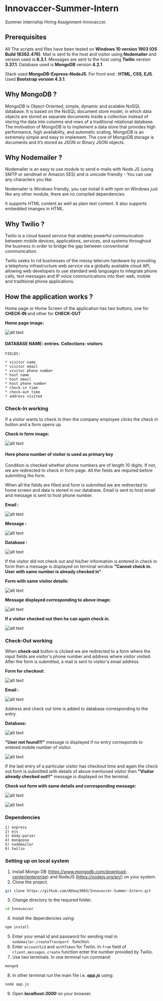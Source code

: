 # Innovaccer-Summer-Intern
Summer Internship Hiring Assignment-Innovaccer.

## Prerequisites

All The scripts and files have been tested on **Windows 10 version 1903 (OS Build 18362.476)**.
Mail is sent to the host and visitor using **Nodemailer** and version used is **6.3.1**. Messages are sent to the host using **Twilio** version **3.37.1**. Database used is **MongoDB** version **4.2.1**.

Stack used **MongoDB-Express-NodeJS**.
For front end : **HTML, CSS, EJS**.
Used **Bootstrap version 4.3.1**.  



## Why MongoDB ? 

MongoDB is Object-Oriented, simple, dynamic and scalable NoSQL database. It is based on the NoSQL document store model, in which data objects are stored as separate documents inside a collection instead of storing the data into columns and rows of a traditional relational database. The motivation of MongoDB is to implement a data store that provides high performance, high availability, and automatic scaling. MongoDB is an extremely simple and easy  to implement. The core of MongoDB storage is documents and it’s stored as  JSON or Binary JSON objects.


## Why Nodemailer ? 

Nodemailer is an easy to use module to send e-mails with Node.JS (using SMTP or sendmail or Amazon SES) and is unicode friendly - You can use any characters you like. 

Nodemailer is Windows friendly, you can install it with npm on Windows just like any other module, there are no compiled dependencies.

It supports HTML content as well as plain text content. It also supports embedded imanges in HTML.

## Why Twilio ? 

Twilio is a cloud based service that enables powerful communication between mobile devices, applications, services, and systems throughout the business in order to bridge the gap between conventional communication.

Twilio seeks to rid businesses of the messy telecom hardware by providing a telephony infrastructure web service via a globally available cloud API, allowing web developers to use standard web languages to integrate phone calls, text messages and IP voice communications into their web, mobile and traditional phone applications.



## How the application works ? 

Home page or Home Screen of the application has two buttons, one for **CHECK-IN** and other for **CHECK-OUT** 

**Home page image:**

![alt text](https://github.com/Abhay3003/Innovaccer-Summer-Intern/blob/master/Images%20innovaccer/homescreen.PNG?raw=true)

#### **DATABASE NAME: entries. Collections: visitors**

```
FIELDS:

* visitor name
* visitor email
* visitor phone number 
* host name 
* host email
* host phone number
* check-in time
* check-out time
* address visited
```


### Check-In working

If a visitor wants to check in then the company employee clicks the check in button and a form opens up 

**Check in form image:**

![alt text](https://github.com/Abhay3003/Innovaccer-Summer-Intern/blob/master/Images%20innovaccer/Form%20filled.PNG)

#### **Here phone number of visitor is used as primary key**

Condition is checked whether phone numbers are of length 10 digits. If not, we are redirected to check in form page. All the fields are required before submitting the form.

When all the fields are filled and form is submitted we are redirected to home screen and data is stored in our database. Email is sent to host email and message is sent to host phone number.

**Email :**

![alt text](https://github.com/Abhay3003/Innovaccer-Summer-Intern/blob/master/Images%20innovaccer/emailcheckin.PNG)

**Message :**

![alt text](https://github.com/Abhay3003/Innovaccer-Summer-Intern/blob/master/Images%20innovaccer/message%20check%20in.PNG)

**Database :**

![alt text](https://github.com/Abhay3003/Innovaccer-Summer-Intern/blob/master/Images%20innovaccer/dtabaseaftercheckin.PNG)

If the visitor did not check out and his/her information is entered in check in form then a message is displayed on terminal window **"Cannot check in. User with same number is already checked in"**.

**Form with same visitor details:**

![alt text](https://github.com/Abhay3003/Innovaccer-Summer-Intern/blob/master/Images%20innovaccer/cannotcheckinform.PNG)

**Message displayed corresponding to above image:**

![alt text](https://github.com/Abhay3003/Innovaccer-Summer-Intern/blob/master/Images%20innovaccer/cannotcheckinmssg.PNG)

**If a visitor checked out then he can again check in.**

![alt text](https://github.com/Abhay3003/Innovaccer-Summer-Intern/blob/master/Images%20innovaccer/Checkin%20then%20check%20in%20again%20working.PNG)

### Check-Out working

When **check-out** button is clicked we are redirected to a form where the input fields are visitor's phone number and address where visitor visited. After the form is submitted, a mail is sent to visitor's email address. 

**Form for checkout:**

![alt text](https://github.com/Abhay3003/Innovaccer-Summer-Intern/blob/master/Images%20innovaccer/Checkout%20form.PNG)

**Email :**

![alt text](https://github.com/Abhay3003/Innovaccer-Summer-Intern/blob/master/Images%20innovaccer/check%20out%20mail.PNG)

Address and check out time is added to database corresponding to the entry. 

**Database:**

![alt text](https://github.com/Abhay3003/Innovaccer-Summer-Intern/blob/master/Images%20innovaccer/check%20out%20databse%20.PNG)

**"User not found!!!"** message is displayed if no entry corresponds to entered mobile number of visitor. 
 
![alt text](https://github.com/Abhay3003/Innovaccer-Summer-Intern/blob/master/Images%20innovaccer/user%20not%20found%20check%20out.PNG)

If the last entry of a particular visitor has checkout time and again the check out form is submitted with details of above mentioned visitor then **"Visitor already checked out!!"** message is displayed on the terminal. 

**Check out form with same details and corresponding mesaage:** 

![alt text](https://github.com/Abhay3003/Innovaccer-Summer-Intern/blob/master/Images%20innovaccer/same%20details%20filled%20in%20cout%20form.PNG)

![alt text](https://github.com/Abhay3003/Innovaccer-Summer-Intern/blob/master/Images%20innovaccer/visitor%20already%20cout.PNG)

### Dependencies 


```
1) express
2) ejs
3) body-parser
4) mongoose
5) nodemailer
6) twilio

```

### Setting up on local system


1) Install Mongo DB (https://www.mongodb.com/download-center/enterprise) and NodeJS (https://nodejs.org/en/) on your system.
2) Clone the project.

```bash
git clone https://github.com/Abhay3003/Innovaccer-Summer-Intern.git
```
3) Change directory to the required folder. 

```bash
cd Innovaccer
```
4) Install the dependencies using:
```bash
npm install
```
5) Enter your email id and password for sending mail in ``nodemailer.createTrasnport `` function.
6) Enter ``accountSid`` and ``authToken`` for Twilio. In ``from`` field of ``client.messages.create`` function enter the number provided by Twilio. 
7) Use two terminals. In one terminal run command:
 ```bash
mongod
``` 
8) In other terminal run the main file i.e. ***app.js*** using:
```bash
node app.js
```
9) Open ***localhost:3000*** on your browser.


